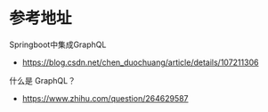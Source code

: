 # 参考地址
Springboot中集成GraphQL
- https://blog.csdn.net/chen_duochuang/article/details/107211306

什么是 GraphQL？
- https://www.zhihu.com/question/264629587